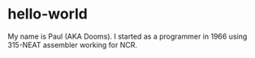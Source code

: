 # hello-world
My name is Paul (AKA Dooms). I started as a programmer in 1966 using 315-NEAT assembler working for NCR.
